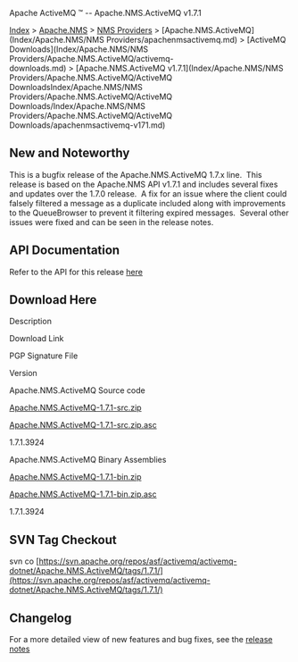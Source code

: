 Apache ActiveMQ ™ -- Apache.NMS.ActiveMQ v1.7.1 

[Index](index.html) > [Apache.NMS](Index/apacheIndex/Overview/nms.md) > [NMS Providers](Index/Apache.NMS/nms-providers.md) > [Apache.NMS.ActiveMQ](Index/Apache.NMS/NMS Providers/apachenmsactivemq.md) > [ActiveMQ Downloads](Index/Apache.NMS/NMS Providers/Apache.NMS.ActiveMQ/activemq-downloads.md) > [Apache.NMS.ActiveMQ v1.7.1](Index/Apache.NMS/NMS Providers/Apache.NMS.ActiveMQ/ActiveMQ DownloadsIndex/Apache.NMS/NMS Providers/Apache.NMS.ActiveMQ/ActiveMQ Downloads/Index/Apache.NMS/NMS Providers/Apache.NMS.ActiveMQ/ActiveMQ Downloads/apachenmsactivemq-v171.md)

New and Noteworthy
------------------

This is a bugfix release of the Apache.NMS.ActiveMQ 1.7.x line.  This release is based on the Apache.NMS API v1.7.1 and includes several fixes and updates over the 1.7.0 release.  A fix for an issue where the client could falsely filtered a message as a duplicate included along with improvements to the QueueBrowser to prevent it filtering expired messages.  Several other issues were fixed and can be seen in the release notes.

API Documentation
-----------------

Refer to the API for this release [here](nms-Index/Site/NavigationIndex/Site/Navigation/Index/Site/Navigation/api.md)

Download Here
-------------

Description

Download Link

PGP Signature File

Version

Apache.NMS.ActiveMQ Source code

[Apache.NMS.ActiveMQ-1.7.1-src.zip](https://archive.apache.org/dist/activemq/apache-nms/1.7.0/Apache.NMS.ActiveMQ-1.7.1-src.zip)

[Apache.NMS.ActiveMQ-1.7.1-src.zip.asc](https://archive.apache.org/dist/activemq/apache-nms/1.7.0/Apache.NMS.ActiveMQ-1.7.1-src.zip.asc)

1.7.1.3924

Apache.NMS.ActiveMQ Binary Assemblies

[Apache.NMS.ActiveMQ-1.7.1-bin.zip](https://archive.apache.org/dist/activemq/apache-nms/1.7.0/Apache.NMS.ActiveMQ-1.7.1-bin.zip)

[Apache.NMS.ActiveMQ-1.7.1-bin.zip.asc](https://archive.apache.org/dist/activemq/apache-nms/1.7.0/Apache.NMS.ActiveMQ-1.7.1-bin.zip.asc)

1.7.1.3924

SVN Tag Checkout
----------------

svn co [https://svn.apache.org/repos/asf/activemq/activemq-dotnet/Apache.NMS.ActiveMQ/tags/1.7.1/](https://svn.apache.org/repos/asf/activemq/activemq-dotnet/Apache.NMS.ActiveMQ/tags/1.7.1/)

Changelog
---------

For a more detailed view of new features and bug fixes, see the [release notes](https://issues.apache.org/jira/secure/ReleaseNote.jspa?projectId=12311201&version=12329541)


